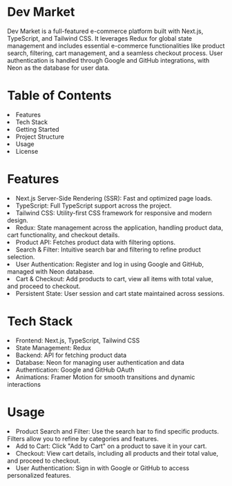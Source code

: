<h1>Dev Market</h1>

<p>Dev Market is a full-featured e-commerce platform built with Next.js, TypeScript, and Tailwind CSS. It leverages Redux for global state management and includes essential e-commerce functionalities like product search, filtering, cart management, and a seamless checkout process. User authentication is handled through Google and GitHub integrations, with Neon as the database for user data.</p>

<h1>Table of Contents</h1>

<li>Features</li>
<li>Tech Stack</li>
<li>Getting Started</li>
<li>Project Structure</li>
<li>Usage</li>
<li>License</li>

<h1>Features</h1>

<li>Next.js Server-Side Rendering (SSR): Fast and optimized page loads.</li>
<li>TypeScript: Full TypeScript support across the project.</li>
<li>Tailwind CSS: Utility-first CSS framework for responsive and modern design.</li>
<li>Redux: State management across the application, handling product data, cart functionality, and checkout details.</li>
<li>Product API: Fetches product data with filtering options.</li>
<li>Search & Filter: Intuitive search bar and filtering to refine product selection.</li>
<li>User Authentication: Register and log in using Google and GitHub, managed with Neon database.</li>
<li>Cart & Checkout: Add products to cart, view all items with total value, and proceed to checkout.</li>
<li>Persistent State: User session and cart state maintained across sessions.</li>
  
<h1>Tech Stack</h1>

<li>Frontend: Next.js, TypeScript, Tailwind CSS</li>
<li>State Management: Redux</li>
<li>Backend: API for fetching product data</li>
<li>Database: Neon for managing user authentication and data</li>
<li>Authentication: Google and GitHub OAuth</li>
<li>Animations: Framer Motion for smooth transitions and dynamic interactions</li>

<h1>Usage</h1>

<li>Product Search and Filter: Use the search bar to find specific products. Filters allow you to refine by categories and features.</li>
<li>Add to Cart: Click "Add to Cart" on a product to save it in your cart.</li>
<li>Checkout: View cart details, including all products and their total value, and proceed to checkout.</li>
<li>User Authentication: Sign in with Google or GitHub to access personalized features.</li>
